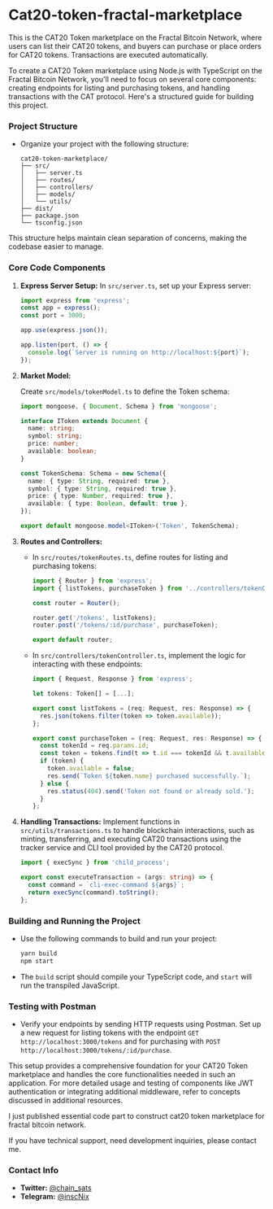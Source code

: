 # Cat20-token-fractal-marketplace

This is the CAT20 Token marketplace on the Fractal Bitcoin Network, where users can list their CAT20 tokens, and buyers can purchase or place orders for CAT20 tokens. Transactions are executed automatically.  

To create a CAT20 Token marketplace using Node.js with TypeScript on the Fractal Bitcoin Network, you'll need to focus on several core components: creating endpoints for listing and purchasing tokens, and handling transactions with the CAT protocol. Here's a structured guide for building this project.
 
### Project Structure 
   - Organize your project with the following structure:
     ```plaintext  
     cat20-token-marketplace/
     ├── src/
     │   ├── server.ts
     │   ├── routes/
     │   ├── controllers/ 
     │   ├── models/
     │   └── utils/
     ├── dist/
     ├── package.json
     └── tsconfig.json
     ```
   This structure helps maintain clean separation of concerns, making the codebase easier to manage.

### Core Code Components

1. **Express Server Setup:**
   In `src/server.ts`, set up your Express server:
   ```typescript
   import express from 'express';
   const app = express();
   const port = 3000;

   app.use(express.json());

   app.listen(port, () => {
     console.log(`Server is running on http://localhost:${port}`);
   });
   ```

2. **Market Model:**
  
   Create `src/models/tokenModel.ts` to define the Token schema:

   ```typescript
   import mongoose, { Document, Schema } from 'mongoose';

   interface IToken extends Document {
     name: string;
     symbol: string;
     price: number;
     available: boolean;
   }

   const TokenSchema: Schema = new Schema({
     name: { type: String, required: true },
     symbol: { type: String, required: true },
     price: { type: Number, required: true },
     available: { type: Boolean, default: true },
   });

   export default mongoose.model<IToken>('Token', TokenSchema);
   ```


3. **Routes and Controllers:**
   - In `src/routes/tokenRoutes.ts`, define routes for listing and purchasing tokens:
     ```typescript
     import { Router } from 'express';
     import { listTokens, purchaseToken } from '../controllers/tokenController';

     const router = Router();

     router.get('/tokens', listTokens);
     router.post('/tokens/:id/purchase', purchaseToken);

     export default router;
     ```
   - In `src/controllers/tokenController.ts`, implement the logic for interacting with these endpoints:
     ```typescript
     import { Request, Response } from 'express';

     let tokens: Token[] = [...];

     export const listTokens = (req: Request, res: Response) => {
       res.json(tokens.filter(token => token.available));
     };

     export const purchaseToken = (req: Request, res: Response) => {
       const tokenId = req.params.id;
       const token = tokens.find(t => t.id === tokenId && t.available);
       if (token) {
         token.available = false;
         res.send(`Token ${token.name} purchased successfully.`);
       } else {
         res.status(404).send('Token not found or already sold.');
       }
     };
     ```

4. **Handling Transactions:**
   Implement functions in `src/utils/transactions.ts` to handle blockchain interactions, such as minting, transferring, and executing CAT20 transactions using the tracker service and CLI tool provided by the CAT20 protocol.
   ```typescript
   import { execSync } from 'child_process';

   export const executeTransaction = (args: string) => {
     const command = `cli-exec-command ${args}`;
     return execSync(command).toString();
   };
   ```

### Building and Running the Project

- Use the following commands to build and run your project:
  ```bash
  yarn build
  npm start
  ```
- The `build` script should compile your TypeScript code, and `start` will run the transpiled JavaScript.

### Testing with Postman

- Verify your endpoints by sending HTTP requests using Postman. Set up a new request for listing tokens with the endpoint `GET http://localhost:3000/tokens` and for purchasing with `POST http://localhost:3000/tokens/:id/purchase`.

This setup provides a comprehensive foundation for your CAT20 Token marketplace and handles the core functionalities needed in such an application. For more detailed usage and testing of components like JWT authentication or integrating additional middleware, refer to concepts discussed in additional resources.

I just published essential code part to construct cat20 token marketplace for fractal bitcoin network.

If you have technical support, need development inquiries, please contact me.

### Contact Info

- **Twitter:** [@chain_sats](https://x.com/chain_sats/)
- **Telegram:** [@inscNix](https://t.me/inscNix/)
